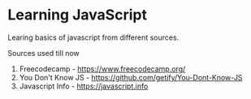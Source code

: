 # Learning JavaScript

Learing basics of javascript from different sources.

Sources used till now

1. Freecodecamp - https://www.freecodecamp.org/
2. You Don't Know JS - https://github.com/getify/You-Dont-Know-JS
3. Javascript Info - https://javascript.info
